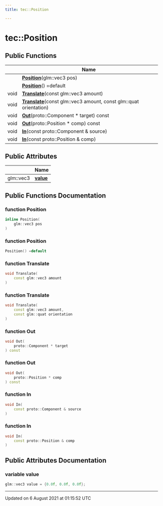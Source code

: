```yaml
---
title: tec::Position

---
```


# tec::Position





## Public Functions

|                | Name           |
| -------------- | -------------- |
| | **[Position](/engine/Classes/structtec_1_1_position/#function-position)**(glm::vec3 pos) |
| | **[Position](/engine/Classes/structtec_1_1_position/#function-position)**() =default |
| void | **[Translate](/engine/Classes/structtec_1_1_position/#function-translate)**(const glm::vec3 amount) |
| void | **[Translate](/engine/Classes/structtec_1_1_position/#function-translate)**(const glm::vec3 amount, const glm::quat orientation) |
| void | **[Out](/engine/Classes/structtec_1_1_position/#function-out)**(proto::Component * target) const |
| void | **[Out](/engine/Classes/structtec_1_1_position/#function-out)**(proto::Position * comp) const |
| void | **[In](/engine/Classes/structtec_1_1_position/#function-in)**(const proto::Component & source) |
| void | **[In](/engine/Classes/structtec_1_1_position/#function-in)**(const proto::Position & comp) |

## Public Attributes

|                | Name           |
| -------------- | -------------- |
| glm::vec3 | **[value](/engine/Classes/structtec_1_1_position/#variable-value)**  |

## Public Functions Documentation

### function Position

```cpp
inline Position(
    glm::vec3 pos
)
```


### function Position

```cpp
Position() =default
```


### function Translate

```cpp
void Translate(
    const glm::vec3 amount
)
```


### function Translate

```cpp
void Translate(
    const glm::vec3 amount,
    const glm::quat orientation
)
```


### function Out

```cpp
void Out(
    proto::Component * target
) const
```


### function Out

```cpp
void Out(
    proto::Position * comp
) const
```


### function In

```cpp
void In(
    const proto::Component & source
)
```


### function In

```cpp
void In(
    const proto::Position & comp
)
```


## Public Attributes Documentation

### variable value

```cpp
glm::vec3 value = {0.0f, 0.0f, 0.0f};
```


-------------------------------

Updated on  6 August 2021 at 01:15:52 UTC